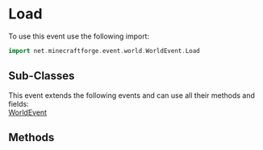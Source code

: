 # Load

To use this event use the following import:
```groovy
import net.minecraftforge.event.world.WorldEvent.Load
```

## Sub-Classes
This event extends the following events and can use all their methods and fields: <br>
[WorldEvent](../world_event/world_event.md)

## Methods
